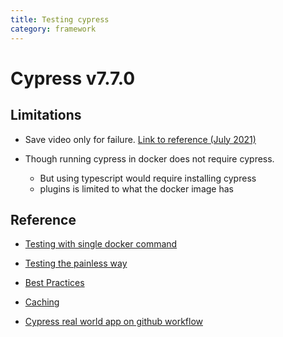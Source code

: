 ```yaml
---
title: Testing cypress
category: framework
---
```


# Cypress v7.7.0

## Limitations

- Save video only for failure. [Link to reference (July 2021)](https://github.com/cypress-io/cypress/issues/2522#issuecomment-749316813)

- Though running cypress in docker does not require cypress.
  - But using typescript would require installing cypress
  - plugins is limited to what the docker image has

## Reference

- [Testing with single docker command](https://www.cypress.io/blog/2019/05/02/run-cypress-with-a-single-docker-command/)

- [Testing the painless way](https://mtlynch.io/painless-web-app-testing/)

- [Best Practices](https://docs.cypress.io/guides/references/best-practices)

- [Caching](https://docs.cypress.io/guides/continuous-integration/introduction#Caching)

- [Cypress real world app on github workflow](https://github.com/cypress-io/cypress-realworld-app/blob/develop/.github/workflows/main.yml)

